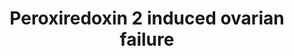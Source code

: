 ---
annotations:
- id: PW:0000313
  parent: signaling pathway
  type: Pathway Ontology
  value: c-Jun N-terminal kinases MAPK signaling pathway
- id: DOID:1414
  type: Disease Ontology
  value: ovarian dysfunction
- id: PW:0000003
  parent: signaling pathway
  type: Pathway Ontology
  value: signaling pathway
authors:
- Bas Lahaije
- Laurent
- Fehrhart
- Egonw
citedin: ''
communities:
- RareDiseases
description: 'This pathway summarizes the influence of reactive oxygen species on
  ovarian aging, ovarian failure and therefore female infertility. '
last-edited: 2024-07-22
ndex: null
organisms:
- Mus musculus
redirect_from:
- /index.php/Pathway:WP4835
- /instance/WP4835
- /instance/WP4835_r134351
revision: r134351
schema-jsonld:
- '@context': https://schema.org/
  '@id': https://wikipathways.github.io/pathways/WP4835.html
  '@type': Dataset
  creator:
    '@type': Organization
    name: WikiPathways
  description: 'This pathway summarizes the influence of reactive oxygen species on
    ovarian aging, ovarian failure and therefore female infertility. '
  keywords:
  - 3Beta-HSD
  - Bax
  - CYP11A1
  - Caspase-3
  - Cytochrome c
  - Estradiol-17beta
  - JNK
  - PARP
  - Peroxiredoxin-2
  - Progesterone
  - 'Reactive oxygen species '
  - 'StAR '
  license: CC0
  name: Peroxiredoxin 2 induced ovarian failure
seo: CreativeWork
title: Peroxiredoxin 2 induced ovarian failure
wpid: WP4835
---